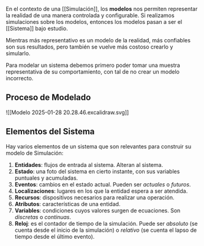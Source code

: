 En el contexto de una [[Simulación]], los **modelos** nos permiten representar la realidad de una manera controlada y configurable. Si realizamos simulaciones sobre los modelos, entonces los modelos pasan a ser el [[Sistema]] bajo estudio.

Mientras más representativo es un modelo de la realidad, más confiables son sus resultados, pero también se vuelve más costoso crearlo y simularlo.

Para modelar un sistema debemos primero poder tomar una muestra representativa de su comportamiento, con tal de no crear un modelo incorrecto.

## Proceso de Modelado

![[Modelo 2025-01-28 20.28.46.excalidraw.svg]]

## Elementos del Sistema

Hay varios elementos de un sistema que son relevantes para construir su modelo de Simulación:

1. **Entidades**: flujos de entrada al sistema. Alteran al sistema.
2. **Estado**: una foto del sistema en cierto instante, con sus variables puntuales y acumuladas.
3. **Eventos**: cambios en el estado actual. Pueden ser *actuales* o *futuros*.
4. **Localizaciones**: lugares en los que la entidad espera a ser atendida.
5. **Recursos**: dispositivos necesarios para realizar una operación.
6. **Atributos**: características de una entidad.
7. **Variables**: condiciones cuyos valores surgen de ecuaciones. Son *discretas* o *continuas*.
8. **Reloj**: es el contador de tiempo de la simulación. Puede ser *absoluto* (se cuenta desde el inicio de la simulación) o *relativo* (se cuenta el lapso de tiempo desde el último evento).
